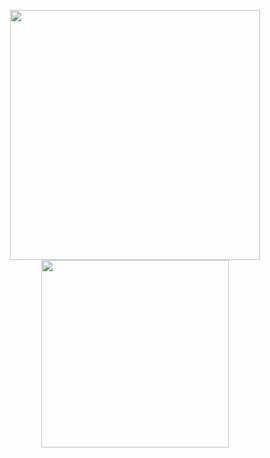 <p align="center">
  <img width="400px" src="https://github-readme-stats.vercel.app/api?username=Leon-Supr&show_icons=true&theme=ayu-mirage&bg_color=00000000&hide_border=true" />
  <img width="300px" src="https://github-readme-stats.vercel.app/api/top-langs/?username=Leon-Supr&show_icons=true&theme=ayu-mirage&bg_color=00000000&hide_border=true" />
</p>
  

